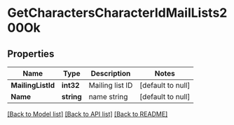 # GetCharactersCharacterIdMailLists200Ok

## Properties
Name | Type | Description | Notes
------------ | ------------- | ------------- | -------------
**MailingListId** | **int32** | Mailing list ID | [default to null]
**Name** | **string** | name string | [default to null]

[[Back to Model list]](../README.md#documentation-for-models) [[Back to API list]](../README.md#documentation-for-api-endpoints) [[Back to README]](../README.md)


